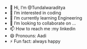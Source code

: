 - 👋 Hi, I’m @Tundalwaraditya
- 👀 I’m interested in coding 
- 🌱 I’m currently learning Engineering 
- 💞️ I’m looking to collaborate on ...
- 📫 How to reach me :my linkedin 
- 😄 Pronouns: Aadi 
- ⚡ Fun fact: always happy 

<!---
Tundalwaraditya/Tundalwaraditya is a ✨ special ✨ repository because its `README.md` (this file) appears on your GitHub profile.
You can click the Preview link to take a look at your changes.
--->
